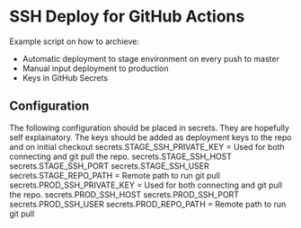 # SSH Deploy for GitHub Actions
Example script on how to archieve:
* Automatic deployment to stage environment on every push to master
* Manual input deployment to production
* Keys in GitHub Secrets

## Configuration
The following configuration should be placed in secrets. They are hopefully self explainatory. 
The keys should be added as deployment keys to the repo and on initial checkout
secrets.STAGE_SSH_PRIVATE_KEY = Used for both connecting and git pull the repo.
secrets.STAGE_SSH_HOST 
secrets.STAGE_SSH_PORT
secrets.STAGE_SSH_USER
secrets.STAGE_REPO_PATH = Remote path to run git pull
secrets.PROD_SSH_PRIVATE_KEY  = Used for both connecting and git pull the repo.
secrets.PROD_SSH_HOST
secrets.PROD_SSH_PORT
secrets.PROD_SSH_USER
secrets.PROD_REPO_PATH = Remote path to run git pull
